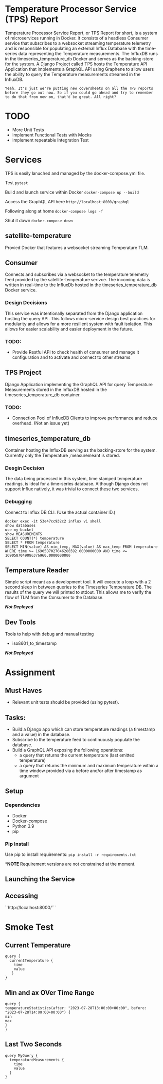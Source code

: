 # Temperature Processor Service (TPS) Report 
Temperature Processor Service Report, or TPS Report for short, is a system of microservices running in Docker.  It consists of a headless Consumer service that subscribes to a websocket streaming temperature telemetry and is responsible for populating an external Influx Database with the time-series data representing the Temperature measurements. The InfluxDB runs in the timeseries_temperature_db Docker and serves as the backing-store for the system. A Django Project called TPS hosts the Temperature API Application that implements a GraphQL API using Graphene to allow users the ability to query the Temperature measurements streamed in the InfluxDB. 

```Yeah. It's just we're putting new coversheets on all the TPS reports before they go out now. So if you could go ahead and try to remember to do that from now on, that'd be great. All right?```

# TODO
- More Unit Tests
- Implement Functional Tests with Mocks
- Implement repeatable Integration Test


# Services
TPS is easily lanuched and managed by the docker-compose.yml file.

Test
```pytest```

Build and launch service within Docker
```docker-compose up --build```

Access the GraphQL API here
```http://localhost:8000/graphql```

Following along at home
```docker-compose logs -f```

Shut it down
```docker-compose down```

## satellite-temperature
Provied Docker that features a websocket streaming Temperature TLM.

## Consumer
Connects and subscribes via a websocket to the temperature telemetry feed provided by the satellite-temperature serivce.  The incoming data is written in real-time to the InfluxDb hosted in the timeseries_temperature_db Docker service.

### Design Decisions
This service was intentionally separated from the Django application hosting the query API.  This follows micro-service design best practices for modularity and allows for a more resillent system with fault isolation.  This allows for easier scalability and easier deployment in the future.

### TODO:
- Provide Restful API to check health of consumer and manage it configuration and to activate and connect to other streams

## TPS Project
Django Application implementing the GraphQL API for query Temperature Measurements stored in the InfluxDB hosted in the timeseries_temperature_db container.

### TODO:
- Connection Pool of InfluxDB Clients to improve performance and reduce overhead. (Not an issue yet)


## timeseries_temperature_db
Container hosting the InfluxDB serving as the backing-store for the system.  Currently only the Temperature ,measuremeant is stored.  

### Desgin Decision
The data being processed in this system, time stamped temperature readings, is ideal for a time-series database.   Although Django does not support Influx natively, it was trivial to connect these two services.

### Debugging
Connect to Influx DB CLI. (Use the actual container ID.)
```
docker exec -it 53e47cc932c2 influx v1 shell
show databases
use my-bucket
show MEASUREMENTS
SELECT COUNT(*) temperature
SELECT * FROM temperature 
SELECT MIN(value) AS min_temp, MAX(value) AS max_temp FROM temperature WHERE time >= 1690587027046286592.0000000000 AND time <= 1690587049086376960.0000000000

```

## Temperature Reader
Simple script meant as a development tool.  It will execute a loop with a 2 second sleep in between queries to the Timeseries Temperature DB.  The results of the query we will printed to stdout.  This allows me to verify the flow of TLM from the Consumer to the Database.

***Not Deployed***

## Dev Tools
Tools to help with debug and manual testing
- iso8601_to_timestamp  

***Not Deployed***

# Assignment
## Must Haves

- Relevant unit tests should be provided (using pytest).


## Tasks:
- Build a Django app which can store temperature readings (a timestamp and a value) in the database.
- Subscribe to the temperature feed to continuously populate the
database.
- Build a GraphQL API exposing the following operations:
  - a query that returns the current temperature (last emitted temperature)
  - a query that returns the minimum and maximum temperature within a time window provided via a before
and/or after timestamp as argument

## Setup
### Dependencies
- Docker
- Docker-compose
- Python 3.9
- pip

### Pip Install
Use pip to install requirements:
`pip install -r requirements.txt`

***NOTE** Requirement versions are not constrained at the moment.

## Launching the Service


## Accessing

``http://localhost:8000/```



# Smoke Test


## Current Temperature
```
query {
  currentTemperature {
    time
    value
   }
}
```


## Min and ax OVer Time Range

```
query {
temperatureStatistics(after: "2023-07-28T13:00:00+00:00", before: "2023-07-28T14:00:00+00:00") {
min
max
}
}
```

## Last Two Seconds
```
query MyQuery {
  temperatureMeasurements {  
    time
    value
  }
}
```


